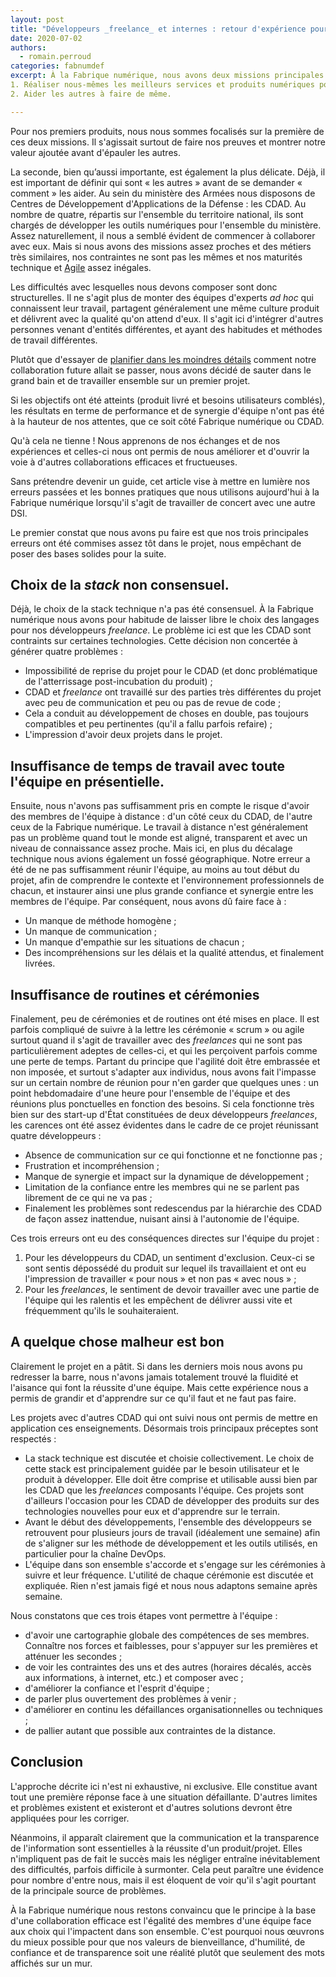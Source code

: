 ```yaml
---
layout: post
title: "Développeurs _freelance_ et internes : retour d'expérience pour une collaboration efficace"
date: 2020-07-02
authors:
  - romain.perroud
categories: fabnumdef
excerpt: À la Fabrique numérique, nous avons deux missions principales :
1. Réaliser nous-mêmes les meilleurs services et produits numériques possibles ;
2. Aider les autres à faire de même.

---
```


Pour nos premiers produits, nous nous sommes focalisés sur la première de ces deux missions. Il s'agissait surtout de faire nos preuves et montrer notre valeur ajoutée avant d'épauler les autres.

La seconde, bien qu’aussi importante, est également la plus délicate. Déjà, il est important de définir qui sont « les autres » avant de se demander « comment » les aider. Au sein du ministère des Armées nous disposons de Centres de Développement d'Applications de la Défense : les CDAD. Au nombre de quatre, répartis sur l'ensemble du territoire national, ils sont chargés de développer les outils numériques pour l'ensemble du ministère. Assez naturellement, il nous a semblé évident de commencer à collaborer avec eux. Mais si nous avons des missions assez proches et des métiers très similaires, nos contraintes ne sont pas les mêmes et nos maturités technique et [Agile](http://agilemanifesto.org/iso/fr/manifesto.html) assez inégales.

Les difficultés avec lesquelles nous devons composer sont donc structurelles. Il ne s'agit plus de monter des équipes d'experts _ad hoc_ qui connaissent leur travail, partagent généralement une même culture produit et délivrent avec la qualité qu'on attend d'eux. Il s'agit ici d'intégrer d'autres personnes venant d'entités différentes, et ayant des habitudes et méthodes de travail différentes.

Plutôt que d'essayer de [planifier dans les moindres détails](https://f14e.fr/2019/09/11/raison-restons-agiles/) comment notre collaboration future allait se passer, nous avons décidé de sauter dans le grand bain et de travailler ensemble sur un premier projet.

Si les objectifs ont été atteints (produit livré et besoins utilisateurs comblés), les résultats en terme de performance et de synergie d'équipe n'ont pas été à la hauteur de nos attentes, que ce soit côté Fabrique numérique ou CDAD.

Qu'à cela ne tienne ! Nous apprenons de nos échanges et de nos expériences et celles-ci nous ont permis de nous améliorer et d'ouvrir la voie à d'autres collaborations efficaces et fructueuses.

Sans prétendre devenir un guide, cet article vise à mettre en lumière nos erreurs passées et les bonnes pratiques que nous utilisons aujourd'hui à la Fabrique numérique lorsqu'il s'agit de travailler de concert avec une autre DSI.

Le premier constat que nous avons pu faire est que nos trois principales erreurs ont été commises assez tôt dans le projet, nous empêchant de poser des bases solides pour la suite.

## Choix de la _stack_ non consensuel.
Déjà, le choix de la stack technique n'a pas été consensuel. À la Fabrique numérique nous avons pour habitude de laisser libre le choix des langages pour nos développeurs _freelance_. Le problème ici est que les CDAD sont contraints sur certaines technologies. Cette décision non concertée à générer quatre problèmes :
- Impossibilité de reprise du projet pour le CDAD (et donc problématique de l'atterrissage post-incubation du produit) ;
- CDAD et _freelance_ ont travaillé sur des parties très différentes du projet avec peu de communication et peu ou pas de revue de code ;
- Cela a conduit au développement de choses en double, pas toujours compatibles et peu pertinentes (qu'il a fallu parfois refaire) ;
- L'impression d'avoir deux projets dans le projet.

## Insuffisance de temps de travail avec toute l'équipe en présentielle.
Ensuite, nous n'avons pas suffisamment pris en compte le risque d'avoir des membres de l'équipe à distance : d'un côté ceux du CDAD, de l'autre ceux de la Fabrique numérique. Le travail à distance n'est généralement pas un problème quand tout le monde est aligné, transparent et avec un niveau de connaissance assez proche. Mais ici, en plus du décalage technique nous avions également un fossé géographique. Notre erreur a été de ne pas suffisamment réunir l'équipe, au moins au tout début du projet, afin de comprendre le contexte et l'environnement professionnels de chacun, et instaurer ainsi une plus grande confiance et synergie entre les membres de l'équipe. Par conséquent, nous avons dû faire face à :
* Un manque de méthode homogène ;
* Un manque de communication ;
* Un manque d'empathie sur les situations de chacun ;
* Des incompréhensions sur les délais et la qualité attendus, et finalement livrées.

## Insuffisance de routines et cérémonies
Finalement, peu de cérémonies et de routines ont été mises en place. Il est parfois compliqué de suivre à la lettre les cérémonie « scrum » ou agile surtout quand il s'agit de travailler avec des _freelances_ qui ne sont pas particulièrement adeptes de celles-ci, et qui les perçoivent parfois comme une perte de temps. Partant du principe que l'agilité doit être embrassée et non imposée, et surtout s'adapter aux individus, nous avons fait l'impasse sur un certain nombre de réunion pour n'en garder que quelques unes : un point hebdomadaire d'une heure pour l'ensemble de l'équipe et des réunions plus ponctuelles en fonction des besoins. Si cela fonctionne très bien sur des start-up d'État constituées de deux développeurs _freelances_, les carences ont été assez évidentes dans le cadre de ce projet réunissant quatre développeurs :
* Absence de communication sur ce qui fonctionne et ne fonctionne pas ;
* Frustration et incompréhension ;
* Manque de synergie et impact sur la dynamique de développement ;
* Limitation de la confiance entre les membres qui ne se parlent pas librement de ce qui ne va pas ;
* Finalement les problèmes sont redescendus par la hiérarchie des CDAD de façon assez inattendue, nuisant ainsi à l'autonomie de l'équipe.

Ces trois erreurs ont eu des conséquences directes sur l'équipe du projet :
1. Pour les développeurs du CDAD, un sentiment d'exclusion. Ceux-ci se sont sentis dépossédé du produit sur lequel ils travaillaient et ont eu l'impression de travailler « pour nous » et non pas « avec nous » ;
2. Pour les _freelances_, le sentiment de devoir travailler avec une partie de l'équipe qui les ralentis et les empêchent de délivrer aussi vite et fréquemment qu'ils le souhaiteraient.

## A quelque chose malheur est bon
Clairement le projet en a pâtit. Si dans les derniers mois nous avons pu redresser la barre, nous n'avons jamais totalement trouvé la fluidité et l'aisance qui font la réussite d'une équipe. Mais cette expérience nous a permis de grandir et d'apprendre sur ce qu'il faut et ne faut pas faire.

Les projets avec d'autres CDAD qui ont suivi nous ont permis de mettre en application ces enseignements. Désormais trois principaux préceptes sont respectés :
* La stack technique est discutée et choisie collectivement. Le choix de cette stack est principalement guidée par le besoin utilisateur et le produit à développer. Elle doit être comprise et utilisable aussi bien par les CDAD que les _freelances_ composants l'équipe. Ces projets sont d'ailleurs l'occasion pour les CDAD de développer des produits sur des technologies nouvelles pour eux et d'apprendre sur le terrain.
* Avant le début des développements, l'ensemble des développeurs se retrouvent pour plusieurs jours de travail (idéalement une semaine) afin de s'aligner sur les méthode de développement et les outils utilisés, en particulier pour la chaîne DevOps.
* L'équipe dans son ensemble s'accorde et s'engage sur les cérémonies à suivre et leur fréquence. L'utilité de chaque cérémonie est discutée et expliquée. Rien n'est jamais figé et nous nous adaptons semaine après semaine.

Nous constatons que ces trois étapes vont permettre à l'équipe :
* d'avoir une cartographie globale des compétences de ses membres. Connaître nos forces et faiblesses, pour s'appuyer sur les premières et atténuer les secondes ;
* de voir les contraintes des uns et des autres (horaires décalés, accès aux informations, à internet, etc.) et composer avec ;
* d'améliorer la confiance et l'esprit d'équipe ;
* de parler plus ouvertement des problèmes à venir ;
* d'améliorer en continu les défaillances organisationnelles ou techniques ;
* de pallier autant que possible aux contraintes de la distance.

## Conclusion
L'approche décrite ici n'est ni exhaustive, ni exclusive. Elle constitue avant tout une première réponse face à une situation défaillante. D'autres limites et problèmes existent et existeront et d'autres solutions devront être appliquées pour les corriger.

Néanmoins, il apparaît clairement que la communication et la transparence de l'information sont essentielles à la réussite d'un produit/projet. Elles n'impliquent pas de fait le succès mais les négliger entraîne inévitablement des difficultés, parfois difficile à surmonter. Cela peut paraître une évidence pour nombre d'entre nous, mais il est éloquent de voir qu'il s'agit pourtant de la principale source de problèmes.

À la Fabrique numérique nous restons convaincu que le principe à la base d'une collaboration efficace est l'égalité des membres d'une équipe face aux choix qui l'impactent dans son ensemble. C'est pourquoi nous œuvrons du mieux possible pour que nos valeurs de bienveillance, d'humilité, de confiance et de transparence soit une réalité plutôt que seulement des mots affichés sur un mur.
